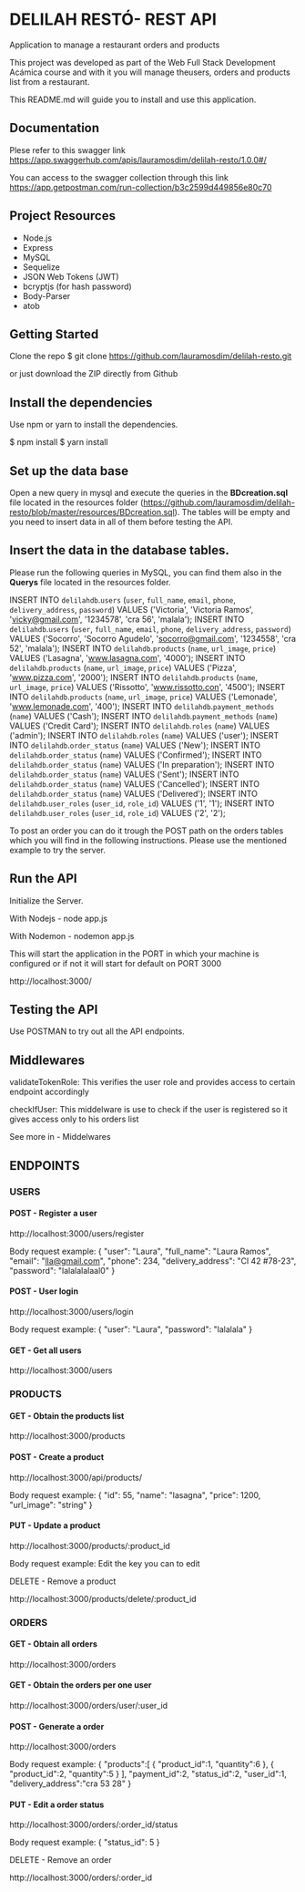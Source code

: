 # DELILAH RESTÓ- REST API

Application to manage a restaurant orders and products

This project was developed as part of the Web Full Stack Development Acámica course and with it you will manage theusers, orders and products list from a restaurant.

This README.md will guide you to install and use this application.

## Documentation

Plese refer to this swagger link https://app.swaggerhub.com/apis/lauramosdim/delilah-resto/1.0.0#/

You can access to the swagger collection through this link https://app.getpostman.com/run-collection/b3c2599d449856e80c70

## Project Resources

- Node.js
- Express
- MySQL
- Sequelize
- JSON Web Tokens (JWT)
- bcryptjs (for hash password)
- Body-Parser
- atob

## Getting Started
Clone the repo
$ git clone https://github.com/lauramosdim/delilah-resto.git

or just download the ZIP directly from Github

## Install the dependencies
Use npm or yarn to install the dependencies.

$ npm install
$ yarn install

## Set up the data base

Open a new query in mysql and execute the queries in the **BDcreation.sql** file located in the resources folder (https://github.com/lauramosdim/delilah-resto/blob/master/resources/BDcreation.sql). The tables will be empty and you need to insert data in all of them before testing the API.

## Insert the data in the database tables.

Please run the following queries in MySQL, you can find them also in the **Querys** file located in the resources folder.

INSERT INTO `delilahdb`.`users` (`user`, `full_name`, `email`, `phone`, `delivery_address`, `password`) VALUES ('Victoria', 'Victoria Ramos', 'vicky@gmail.com', '1234578', 'cra 56', 'malala');
INSERT INTO `delilahdb`.`users` (`user`, `full_name`, `email`, `phone`, `delivery_address`, `password`) VALUES ('Socorro', 'Socorro Agudelo', 'socorro@gmail.com', '1234558', 'cra 52', 'malala');
INSERT INTO `delilahdb`.`products` (`name`, `url_image`, `price`) VALUES ('Lasagna', 'www.lasagna.com', '4000');
INSERT INTO `delilahdb`.`products` (`name`, `url_image`, `price`) VALUES ('Pizza', 'www.pizza.com', '2000');
INSERT INTO `delilahdb`.`products` (`name`, `url_image`, `price`) VALUES ('Rissotto', 'www.rissotto.con', '4500');
INSERT INTO `delilahdb`.`products` (`name`, `url_image`, `price`) VALUES ('Lemonade', 'www.lemonade.com', '400');
INSERT INTO `delilahdb`.`payment_methods` (`name`) VALUES ('Cash');
INSERT INTO `delilahdb`.`payment_methods` (`name`) VALUES ('Credit Card');
INSERT INTO `delilahdb`.`roles` (`name`) VALUES ('admin');
INSERT INTO `delilahdb`.`roles` (`name`) VALUES ('user');
INSERT INTO `delilahdb`.`order_status` (`name`) VALUES ('New');
INSERT INTO `delilahdb`.`order_status` (`name`) VALUES ('Confirmed');
INSERT INTO `delilahdb`.`order_status` (`name`) VALUES ('In preparation');
INSERT INTO `delilahdb`.`order_status` (`name`) VALUES ('Sent');
INSERT INTO `delilahdb`.`order_status` (`name`) VALUES ('Cancelled');
INSERT INTO `delilahdb`.`order_status` (`name`) VALUES ('Delivered');
INSERT INTO `delilahdb`.`user_roles` (`user_id`, `role_id`) VALUES ('1', '1');
INSERT INTO `delilahdb`.`user_roles` (`user_id`, `role_id`) VALUES ('2', '2');

To post an order you can do it trough the POST path on the orders tables which you will find in the following instructions. Please use the mentioned example to try the server.

## Run the API
Initialize the Server. 

With Nodejs - node app.js

With Nodemon - nodemon app.js

This will start the application in the PORT in which your machine is configured or if not it will start for default on PORT 3000

http://localhost:3000/

## Testing the API

Use POSTMAN to try out all the API endpoints.

## Middlewares

validateTokenRole: This verifies the user role and provides access to certain endpoint accordingly

checkIfUser: This middelware is use to check if the user is registered so it gives access only to his orders list 

See more in - Middelwares

## ENDPOINTS

### USERS

#### POST - Register a user

 http://localhost:3000/users/register

Body request example: {
  "user": "Laura",
  "full_name": "Laura Ramos",
  "email": "lla@gmail.com",
  "phone": 234,
  "delivery_address": "Cl 42 #78-23",
  "password": "lalalalalaal0"
}

#### POST - User login

 http://localhost:3000/users/login

Body request example: {
  "user": "Laura",
  "password": "lalalala"
}

#### GET - Get all users

 http://localhost:3000/users

### PRODUCTS

#### GET - Obtain the products list

http://localhost:3000/products

#### POST - Create a product

http://localhost:3000/api/products/

Body request example: {
  "id": 55,
  "name": "lasagna",
  "price": 1200,
  "url_image": "string"
}

#### PUT - Update a product

http://localhost:3000/products/:product_id

Body request example: Edit the key you can to edit

DELETE - Remove a product

http://localhost:3000/products/delete/:product_id

### ORDERS

#### GET - Obtain all orders

 http://localhost:3000/orders

#### GET - Obtain the orders per one user

  http://localhost:3000/orders/user/:user_id

#### POST - Generate a order

 http://localhost:3000/orders

Body request example: 
{
   "products":[
      {
         "product_id":1,
         "quantity":6
      },
      {
         "product_id":2,
         "quantity":5
      }
   ],
   "payment_id":2,
   "status_id":2,
   "user_id":1,
   "delivery_address":"cra 53 28"
}

#### PUT - Edit a order status

 http://localhost:3000/orders/:order_id/status

Body request example: {
  "status_id": 5
}

DELETE - Remove an order

 http://localhost:3000/orders/:order_id



